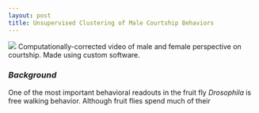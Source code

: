 ```yaml
---
layout: post
title: Unsupervised Clustering of Male Courtship Behaviors
---
```


![](https://imgur.com/Xg5cglI.gif)
Computationally-corrected video of male and female perspective on courtship. Made using custom software.

### *Background*
One of the most important behavioral readouts in the fruit fly *Drosophila* is free walking behavior. Although fruit flies spend much of their 
